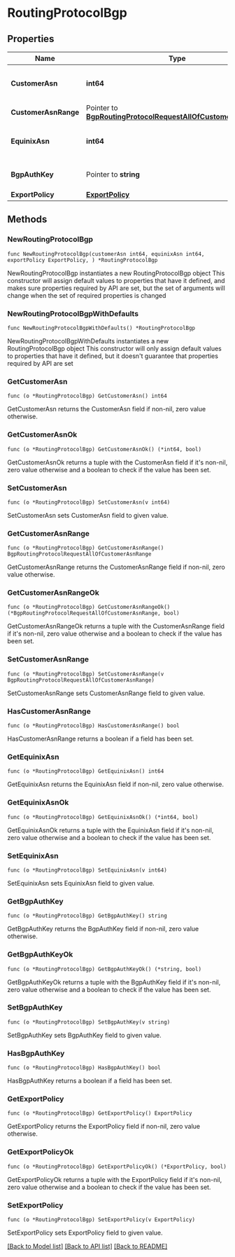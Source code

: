 # RoutingProtocolBgp

## Properties

Name | Type | Description | Notes
------------ | ------------- | ------------- | -------------
**CustomerAsn** | **int64** | Customer Autonomous System Number  | 
**CustomerAsnRange** | Pointer to [**BgpRoutingProtocolRequestAllOfCustomerAsnRange**](BgpRoutingProtocolRequestAllOfCustomerAsnRange.md) |  | [optional] 
**EquinixAsn** | **int64** | Equinix Autonomous System Number  | 
**BgpAuthKey** | Pointer to **string** | BGP authentication key  | [optional] 
**ExportPolicy** | [**ExportPolicy**](ExportPolicy.md) |  | 

## Methods

### NewRoutingProtocolBgp

`func NewRoutingProtocolBgp(customerAsn int64, equinixAsn int64, exportPolicy ExportPolicy, ) *RoutingProtocolBgp`

NewRoutingProtocolBgp instantiates a new RoutingProtocolBgp object
This constructor will assign default values to properties that have it defined,
and makes sure properties required by API are set, but the set of arguments
will change when the set of required properties is changed

### NewRoutingProtocolBgpWithDefaults

`func NewRoutingProtocolBgpWithDefaults() *RoutingProtocolBgp`

NewRoutingProtocolBgpWithDefaults instantiates a new RoutingProtocolBgp object
This constructor will only assign default values to properties that have it defined,
but it doesn't guarantee that properties required by API are set

### GetCustomerAsn

`func (o *RoutingProtocolBgp) GetCustomerAsn() int64`

GetCustomerAsn returns the CustomerAsn field if non-nil, zero value otherwise.

### GetCustomerAsnOk

`func (o *RoutingProtocolBgp) GetCustomerAsnOk() (*int64, bool)`

GetCustomerAsnOk returns a tuple with the CustomerAsn field if it's non-nil, zero value otherwise
and a boolean to check if the value has been set.

### SetCustomerAsn

`func (o *RoutingProtocolBgp) SetCustomerAsn(v int64)`

SetCustomerAsn sets CustomerAsn field to given value.


### GetCustomerAsnRange

`func (o *RoutingProtocolBgp) GetCustomerAsnRange() BgpRoutingProtocolRequestAllOfCustomerAsnRange`

GetCustomerAsnRange returns the CustomerAsnRange field if non-nil, zero value otherwise.

### GetCustomerAsnRangeOk

`func (o *RoutingProtocolBgp) GetCustomerAsnRangeOk() (*BgpRoutingProtocolRequestAllOfCustomerAsnRange, bool)`

GetCustomerAsnRangeOk returns a tuple with the CustomerAsnRange field if it's non-nil, zero value otherwise
and a boolean to check if the value has been set.

### SetCustomerAsnRange

`func (o *RoutingProtocolBgp) SetCustomerAsnRange(v BgpRoutingProtocolRequestAllOfCustomerAsnRange)`

SetCustomerAsnRange sets CustomerAsnRange field to given value.

### HasCustomerAsnRange

`func (o *RoutingProtocolBgp) HasCustomerAsnRange() bool`

HasCustomerAsnRange returns a boolean if a field has been set.

### GetEquinixAsn

`func (o *RoutingProtocolBgp) GetEquinixAsn() int64`

GetEquinixAsn returns the EquinixAsn field if non-nil, zero value otherwise.

### GetEquinixAsnOk

`func (o *RoutingProtocolBgp) GetEquinixAsnOk() (*int64, bool)`

GetEquinixAsnOk returns a tuple with the EquinixAsn field if it's non-nil, zero value otherwise
and a boolean to check if the value has been set.

### SetEquinixAsn

`func (o *RoutingProtocolBgp) SetEquinixAsn(v int64)`

SetEquinixAsn sets EquinixAsn field to given value.


### GetBgpAuthKey

`func (o *RoutingProtocolBgp) GetBgpAuthKey() string`

GetBgpAuthKey returns the BgpAuthKey field if non-nil, zero value otherwise.

### GetBgpAuthKeyOk

`func (o *RoutingProtocolBgp) GetBgpAuthKeyOk() (*string, bool)`

GetBgpAuthKeyOk returns a tuple with the BgpAuthKey field if it's non-nil, zero value otherwise
and a boolean to check if the value has been set.

### SetBgpAuthKey

`func (o *RoutingProtocolBgp) SetBgpAuthKey(v string)`

SetBgpAuthKey sets BgpAuthKey field to given value.

### HasBgpAuthKey

`func (o *RoutingProtocolBgp) HasBgpAuthKey() bool`

HasBgpAuthKey returns a boolean if a field has been set.

### GetExportPolicy

`func (o *RoutingProtocolBgp) GetExportPolicy() ExportPolicy`

GetExportPolicy returns the ExportPolicy field if non-nil, zero value otherwise.

### GetExportPolicyOk

`func (o *RoutingProtocolBgp) GetExportPolicyOk() (*ExportPolicy, bool)`

GetExportPolicyOk returns a tuple with the ExportPolicy field if it's non-nil, zero value otherwise
and a boolean to check if the value has been set.

### SetExportPolicy

`func (o *RoutingProtocolBgp) SetExportPolicy(v ExportPolicy)`

SetExportPolicy sets ExportPolicy field to given value.



[[Back to Model list]](../README.md#documentation-for-models) [[Back to API list]](../README.md#documentation-for-api-endpoints) [[Back to README]](../README.md)


